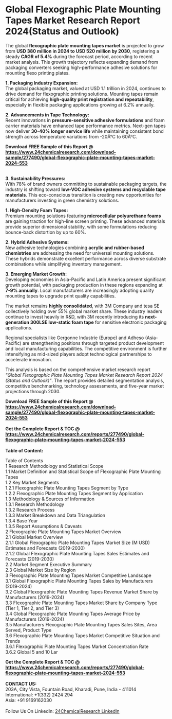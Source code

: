 <h1>Global Flexographic Plate Mounting Tapes Market Research Report 2024(Status and Outlook)</h1><p>The global <strong>flexographic plate mounting tapes market</strong> is projected to grow from <strong>USD 380 million in 2024 to USD 520 million by 2030</strong>, registering a steady <strong>CAGR of 5.4%</strong> during the forecast period, according to recent market analysis. This growth trajectory reflects expanding demand from packaging converters seeking high-performance adhesive solutions for mounting flexo printing plates.</p><p><strong>1. Packaging Industry Expansion:</strong><br>
The global packaging market, valued at USD 1.1 trillion in 2024, continues to drive demand for flexographic printing solutions. Mounting tapes remain critical for achieving <strong>high-quality print registration and repeatability</strong>, especially in flexible packaging applications growing at 6.2% annually.</p><p><strong>2. Advancements in Tape Technology:</strong><br>
Recent innovations in <strong>pressure-sensitive adhesive formulations</strong> and foam carrier materials have enhanced tape performance metrics. Next-gen tapes now deliver <strong>30-40% longer service life</strong> while maintaining consistent bond strength across temperature variations from -20Â°C to 60Â°C.</p><div><b>Download FREE Sample of this Report @ 
            <a href="https://www.24chemicalresearch.com/download-sample/277490/global-flexographic-plate-mounting-tapes-market-2024-553">
            https://www.24chemicalresearch.com/download-sample/277490/global-flexographic-plate-mounting-tapes-market-2024-553</a></b></div><br><p><strong>3. Sustainability Pressures:</strong><br>
With 78% of brand owners committing to sustainable packaging targets, the industry is shifting toward <strong>low-VOC adhesive systems and recyclable tape materials</strong>. This eco-conscious transition is creating new opportunities for manufacturers investing in green chemistry solutions.</p><p><strong>1. High-Density Foam Tapes:</strong><br>
Premium mounting solutions featuring <strong>microcellular polyurethane foams</strong> are gaining traction for high-line screen printing. These advanced materials provide superior dimensional stability, with some formulations reducing bounce-back distortion by up to 60%.</p><p><strong>2. Hybrid Adhesive Systems:</strong><br>
New adhesive technologies combining <strong>acrylic and rubber-based chemistries</strong> are addressing the need for universal mounting solutions. These hybrids demonstrate excellent performance across diverse substrate combinations while simplifying inventory management.</p><p><strong>3. Emerging Market Growth:</strong><br>
Developing economies in Asia-Pacific and Latin America present significant growth potential, with packaging production in these regions expanding at <strong>7-9% annually</strong>. Local manufacturers are increasingly adopting quality mounting tapes to upgrade print quality capabilities.</p><p>The market remains <strong>highly consolidated</strong>, with 3M Company and tesa SE collectively holding over 55% global market share. These industry leaders continue to invest heavily in R&amp;D, with 3M recently introducing its <strong>next-generation 300LSE low-static foam tape</strong> for sensitive electronic packaging applications.</p><p>Regional specialists like Gergonne Industrie (Europe) and Adheso (Asia-Pacific) are strengthening positions through targeted product development and local manufacturing capabilities. The competitive environment is further intensifying as mid-sized players adopt technological partnerships to accelerate innovation.</p><p>This analysis is based on the comprehensive market research report <em>"Global Flexographic Plate Mounting Tapes Market Research Report 2024 (Status and Outlook)"</em>. The report provides detailed segmentation analysis, competitive benchmarking, technology assessments, and five-year market projections through 2030.</p><div><b>Download FREE Sample of this Report @ 
            <a href="https://www.24chemicalresearch.com/download-sample/277490/global-flexographic-plate-mounting-tapes-market-2024-553">
            https://www.24chemicalresearch.com/download-sample/277490/global-flexographic-plate-mounting-tapes-market-2024-553</a></b></div><br><div><b>Get the Complete Report & TOC @ 
            <a href="https://www.24chemicalresearch.com/reports/277490/global-flexographic-plate-mounting-tapes-market-2024-553">
            https://www.24chemicalresearch.com/reports/277490/global-flexographic-plate-mounting-tapes-market-2024-553</a></b></div><br>
            <b>Table of Content:</b><p>Table of Contents<br />
1 Research Methodology and Statistical Scope<br />
1.1 Market Definition and Statistical Scope of Flexographic Plate Mounting Tapes<br />
1.2 Key Market Segments<br />
1.2.1 Flexographic Plate Mounting Tapes Segment by Type<br />
1.2.2 Flexographic Plate Mounting Tapes Segment by Application<br />
1.3 Methodology & Sources of Information<br />
1.3.1 Research Methodology<br />
1.3.2 Research Process<br />
1.3.3 Market Breakdown and Data Triangulation<br />
1.3.4 Base Year<br />
1.3.5 Report Assumptions & Caveats<br />
2 Flexographic Plate Mounting Tapes Market Overview<br />
2.1 Global Market Overview<br />
2.1.1 Global Flexographic Plate Mounting Tapes Market Size (M USD) Estimates and Forecasts (2019-2030)<br />
2.1.2 Global Flexographic Plate Mounting Tapes Sales Estimates and Forecasts (2019-2030)<br />
2.2 Market Segment Executive Summary<br />
2.3 Global Market Size by Region<br />
3 Flexographic Plate Mounting Tapes Market Competitive Landscape<br />
3.1 Global Flexographic Plate Mounting Tapes Sales by Manufacturers (2019-2024)<br />
3.2 Global Flexographic Plate Mounting Tapes Revenue Market Share by Manufacturers (2019-2024)<br />
3.3 Flexographic Plate Mounting Tapes Market Share by Company Type (Tier 1, Tier 2, and Tier 3)<br />
3.4 Global Flexographic Plate Mounting Tapes Average Price by Manufacturers (2019-2024)<br />
3.5 Manufacturers Flexographic Plate Mounting Tapes Sales Sites, Area Served, Product Type<br />
3.6 Flexographic Plate Mounting Tapes Market Competitive Situation and Trends<br />
3.6.1 Flexographic Plate Mounting Tapes Market Concentration Rate<br />
3.6.2 Global 5 and 10 Lar</p><div><b>Get the Complete Report & TOC @ 
            <a href="https://www.24chemicalresearch.com/reports/277490/global-flexographic-plate-mounting-tapes-market-2024-553">
            https://www.24chemicalresearch.com/reports/277490/global-flexographic-plate-mounting-tapes-market-2024-553</a></b></div><br><b>CONTACT US:</b><br>
            203A, City Vista, Fountain Road, Kharadi, Pune, India - 411014<br>
            International: +1(332) 2424 294<br>
            Asia: +91 9169162030 <br><br>
            Follow Us On LinkedIn: <a href="https://www.linkedin.com/company/24chemicalresearch/">24ChemicalResearch LinkedIn</a>